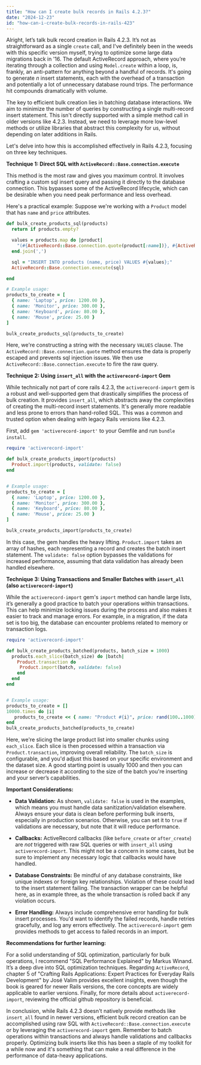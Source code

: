 ```yaml
---
title: "How can I create bulk records in Rails 4.2.3?"
date: "2024-12-23"
id: "how-can-i-create-bulk-records-in-rails-423"
---
```


Alright, let’s talk bulk record creation in Rails 4.2.3. It’s not as straightforward as a single `create` call, and I've definitely been in the weeds with this specific version myself, trying to optimize some large data migrations back in '16. The default ActiveRecord approach, where you’re iterating through a collection and using `Model.create` within a loop, is, frankly, an anti-pattern for anything beyond a handful of records. It's going to generate *n* insert statements, each with the overhead of a transaction and potentially a lot of unnecessary database round trips. The performance hit compounds dramatically with volume.

The key to efficient bulk creation lies in batching database interactions. We aim to minimize the number of queries by constructing a single multi-record insert statement. This isn't directly supported with a simple method call in older versions like 4.2.3. Instead, we need to leverage more low-level methods or utilize libraries that abstract this complexity for us, without depending on later additions in Rails.

Let's delve into how this is accomplished effectively in Rails 4.2.3, focusing on three key techniques.

**Technique 1: Direct SQL with `ActiveRecord::Base.connection.execute`**

This method is the most raw and gives you maximum control. It involves crafting a custom sql insert query and passing it directly to the database connection. This bypasses some of the ActiveRecord lifecycle, which can be desirable when you need peak performance and less overhead.

Here's a practical example: Suppose we're working with a `Product` model that has `name` and `price` attributes.

```ruby
def bulk_create_products_sql(products)
  return if products.empty?

  values = products.map do |product|
    "(#{ActiveRecord::Base.connection.quote(product[:name])}, #{ActiveRecord::Base.connection.quote(product[:price])})"
  end.join(',')

  sql = "INSERT INTO products (name, price) VALUES #{values};"
  ActiveRecord::Base.connection.execute(sql)

end

# Example usage:
products_to_create = [
  { name: 'Laptop', price: 1200.00 },
  { name: 'Monitor', price: 300.00 },
  { name: 'Keyboard', price: 80.00 },
  { name: 'Mouse', price: 25.00 }
]

bulk_create_products_sql(products_to_create)

```

Here, we're constructing a string with the necessary `VALUES` clause. The `ActiveRecord::Base.connection.quote` method ensures the data is properly escaped and prevents sql injection issues. We then use `ActiveRecord::Base.connection.execute` to fire the raw query.

**Technique 2: Using `insert_all` with the `activerecord-import` Gem**

While technically not part of core rails 4.2.3, the `activerecord-import` gem is a robust and well-supported gem that drastically simplifies the process of bulk creation. It provides `insert_all`, which abstracts away the complexities of creating the multi-record insert statements. It's generally more readable and less prone to errors than hand-rolled SQL. This was a common and trusted option when dealing with legacy Rails versions like 4.2.3.

First, add `gem 'activerecord-import'` to your Gemfile and run `bundle install`.

```ruby
require 'activerecord-import'

def bulk_create_products_import(products)
  Product.import(products, validate: false)
end


# Example usage:
products_to_create = [
  { name: 'Laptop', price: 1200.00 },
  { name: 'Monitor', price: 300.00 },
  { name: 'Keyboard', price: 80.00 },
  { name: 'Mouse', price: 25.00 }
]

bulk_create_products_import(products_to_create)
```
In this case, the gem handles the heavy lifting. `Product.import` takes an array of hashes, each representing a record and creates the batch insert statement. The `validate: false` option bypasses the validations for increased performance, assuming that data validation has already been handled elsewhere.

**Technique 3: Using Transactions and Smaller Batches with `insert_all` (also `activerecord-import`)**

While the `activerecord-import` gem's `import` method can handle large lists, it’s generally a good practice to batch your operations within transactions. This can help minimize locking issues during the process and also makes it easier to track and manage errors. For example, in a migration, if the data set is too big, the database can encounter problems related to memory or transaction logs.

```ruby
require 'activerecord-import'

def bulk_create_products_batched(products, batch_size = 1000)
  products.each_slice(batch_size) do |batch|
    Product.transaction do
     Product.import(batch, validate: false)
    end
  end
end


# Example usage:
products_to_create = []
10000.times do |i|
   products_to_create << { name: "Product #{i}", price: rand(100..1000).to_f }
end
bulk_create_products_batched(products_to_create)

```

Here, we're slicing the large product list into smaller chunks using `each_slice`. Each slice is then processed within a transaction via `Product.transaction`, improving overall reliability. The `batch_size` is configurable, and you'd adjust this based on your specific environment and the dataset size. A good starting point is usually 1000 and then you can increase or decrease it according to the size of the batch you're inserting and your server’s capabilities.

**Important Considerations:**

*   **Data Validation:** As shown, `validate: false` is used in the examples, which means you must handle data sanitization/validation elsewhere. Always ensure your data is clean before performing bulk inserts, especially in production scenarios. Otherwise, you can set it to `true` if validations are necessary, but note that it will reduce performance.

*   **Callbacks:** ActiveRecord callbacks (like `before_create` or `after_create`) are *not* triggered with raw SQL queries or with `insert_all` using `activerecord-import`. This might not be a concern in some cases, but be sure to implement any necessary logic that callbacks would have handled.

*   **Database Constraints:** Be mindful of any database constraints, like unique indexes or foreign key relationships. Violation of these could lead to the insert statement failing. The transaction wrapper can be helpful here, as in example three, as the whole transaction is rolled back if any violation occurs.

*   **Error Handling:** Always include comprehensive error handling for bulk insert processes. You'd want to identify the failed records, handle retries gracefully, and log any errors effectively. The `activerecord-import` gem provides methods to get access to failed records in an import.

**Recommendations for further learning:**

For a solid understanding of SQL optimization, particularly for bulk operations, I recommend "SQL Performance Explained" by Markus Winand. It’s a deep dive into SQL optimization techniques. Regarding `ActiveRecord`, chapter 5 of "Crafting Rails Applications: Expert Practices for Everyday Rails Development" by José Valim provides excellent insights, even though the book is geared for newer Rails versions, the core concepts are widely applicable to earlier versions. Finally, for more details about `activerecord-import`, reviewing the official github repository is beneficial.

In conclusion, while Rails 4.2.3 doesn't natively provide methods like `insert_all` found in newer versions, efficient bulk record creation can be accomplished using raw SQL with `ActiveRecord::Base.connection.execute` or by leveraging the `activerecord-import` gem. Remember to batch operations within transactions and always handle validations and callbacks properly. Optimizing bulk inserts like this has been a staple of my toolkit for a while now and it's something that can make a real difference in the performance of data-heavy applications.
